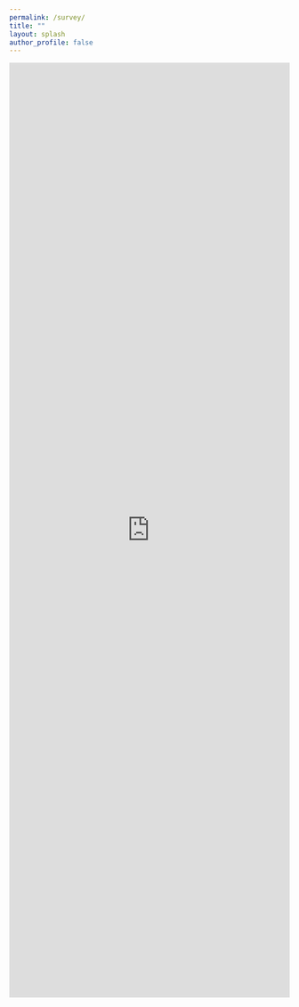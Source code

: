 ```yaml
---
permalink: /survey/
title: ""
layout: splash
author_profile: false
---
```


<iframe src="https://docs.google.com/forms/d/e/1FAIpQLSdIOBy3jLDga18wxWEAd9fOw-TXOWNklRKCAHKB_5OEwse5mQ/viewform?embedded=true" width="100%" height="1680" frameborder="0" marginheight="0" marginwidth="0" onload = "window.parent.scrollTo(0,0)">Loading…</iframe>
